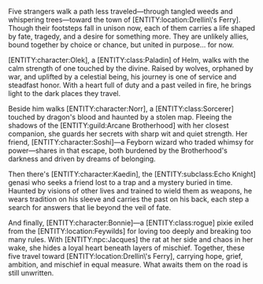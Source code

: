 <p>Five strangers walk a path less traveled—through tangled weeds and whispering trees—toward the town of [ENTITY:location:Drellin\'s Ferry]. Though their footsteps fall in unison now, each of them carries a life shaped by fate, tragedy, and a desire for something more. They are unlikely allies, bound together by choice or chance, but united in purpose... for now.</p>

<p>[ENTITY:character:Olek], a [ENTITY:class:Paladin] of Helm, walks with the calm strength of one touched by the divine. Raised by wolves, orphaned by war, and uplifted by a celestial being, his journey is one of service and steadfast honor. With a heart full of duty and a past veiled in fire, he brings light to the dark places they travel.</p>

<p>Beside him walks [ENTITY:character:Norr], a [ENTITY:class:Sorcerer] touched by dragon's blood and haunted by a stolen map. Fleeing the shadows of the [ENTITY:guild:Arcane Brotherhood] with her closest companion, she guards her secrets with sharp wit and quiet strength. Her friend, [ENTITY:character:Soshi]—a Feyborn wizard who traded whimsy for power—shares in that escape, both burdened by the Brotherhood's darkness and driven by dreams of belonging.</p>

<p>Then there's [ENTITY:character:Kaedin], the [ENTITY:subclass:Echo Knight] genasi who seeks a friend lost to a trap and a mystery buried in time. Haunted by visions of other lives and trained to wield them as weapons, he wears tradition on his sleeve and carries the past on his back, each step a search for answers that lie beyond the veil of fate.</p>

<p>And finally, [ENTITY:character:Bonnie]—a [ENTITY:class:rogue] pixie exiled from the [ENTITY:location:Feywilds] for loving too deeply and breaking too many rules. With [ENTITY:npc:Jacques] the rat at her side and chaos in her wake, she hides a loyal heart beneath layers of mischief. Together, these five travel toward [ENTITY:location:Drellin\'s Ferry], carrying hope, grief, ambition, and mischief in equal measure. What awaits them on the road is still unwritten.</p>
